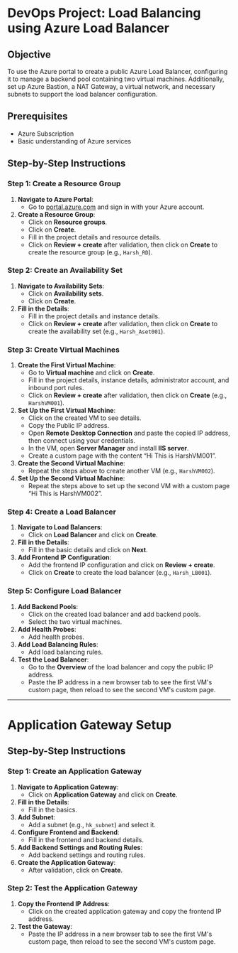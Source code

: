 # DevOps Project: Load Balancing using Azure Load Balancer

## Objective
To use the Azure portal to create a public Azure Load Balancer, configuring it to manage a backend pool containing two virtual machines. Additionally, set up Azure Bastion, a NAT Gateway, a virtual network, and necessary subnets to support the load balancer configuration.

## Prerequisites
- Azure Subscription
- Basic understanding of Azure services

## Step-by-Step Instructions

### Step 1: Create a Resource Group
1. **Navigate to Azure Portal**: 
   - Go to [portal.azure.com](https://portal.azure.com/) and sign in with your Azure account.
2. **Create a Resource Group**: 
   - Click on **Resource groups**.
   - Click on **Create**.
   - Fill in the project details and resource details.
   - Click on **Review + create** after validation, then click on **Create** to create the resource group (e.g., `Harsh_RD`).

### Step 2: Create an Availability Set
1. **Navigate to Availability Sets**:
   - Click on **Availability sets**.
   - Click on **Create**.
2. **Fill in the Details**:
   - Fill in the project details and instance details.
   - Click on **Review + create** after validation, then click on **Create** to create the availability set (e.g., `Harsh_Aset001`).

### Step 3: Create Virtual Machines
1. **Create the First Virtual Machine**:
   - Go to **Virtual machine** and click on **Create**.
   - Fill in the project details, instance details, administrator account, and inbound port rules.
   - Click on **Review + create** after validation, then click on **Create** (e.g., `HarshVM001`).
2. **Set Up the First Virtual Machine**:
   - Click on the created VM to see details.
   - Copy the Public IP address.
   - Open **Remote Desktop Connection** and paste the copied IP address, then connect using your credentials.
   - In the VM, open **Server Manager** and install **IIS server**.
   - Create a custom page with the content “Hi This is HarshVM001”.
3. **Create the Second Virtual Machine**:
   - Repeat the steps above to create another VM (e.g., `HarshVM002`).
4. **Set Up the Second Virtual Machine**:
   - Repeat the steps above to set up the second VM with a custom page “Hi This is HarshVM002”.

### Step 4: Create a Load Balancer
1. **Navigate to Load Balancers**:
   - Click on **Load Balancer** and click on **Create**.
2. **Fill in the Details**:
   - Fill in the basic details and click on **Next**.
3. **Add Frontend IP Configuration**:
   - Add the frontend IP configuration and click on **Review + create**.
   - Click on **Create** to create the load balancer (e.g., `Harsh_LB001`).

### Step 5: Configure Load Balancer
1. **Add Backend Pools**:
   - Click on the created load balancer and add backend pools.
   - Select the two virtual machines.
2. **Add Health Probes**:
   - Add health probes.
3. **Add Load Balancing Rules**:
   - Add load balancing rules.
4. **Test the Load Balancer**:
   - Go to the **Overview** of the load balancer and copy the public IP address.
   - Paste the IP address in a new browser tab to see the first VM's custom page, then reload to see the second VM's custom page.

---

# Application Gateway Setup

## Step-by-Step Instructions

### Step 1: Create an Application Gateway
1. **Navigate to Application Gateway**:
   - Click on **Application Gateway** and click on **Create**.
2. **Fill in the Details**:
   - Fill in the basics.
3. **Add Subnet**:
   - Add a subnet (e.g., `hk_subnet`) and select it.
4. **Configure Frontend and Backend**:
   - Fill in the frontend and backend details.
5. **Add Backend Settings and Routing Rules**:
   - Add backend settings and routing rules.
6. **Create the Application Gateway**:
   - After validation, click on **Create**.

### Step 2: Test the Application Gateway
1. **Copy the Frontend IP Address**:
   - Click on the created application gateway and copy the frontend IP address.
2. **Test the Gateway**:
   - Paste the IP address in a new browser tab to see the first VM's custom page, then reload to see the second VM's custom page.
